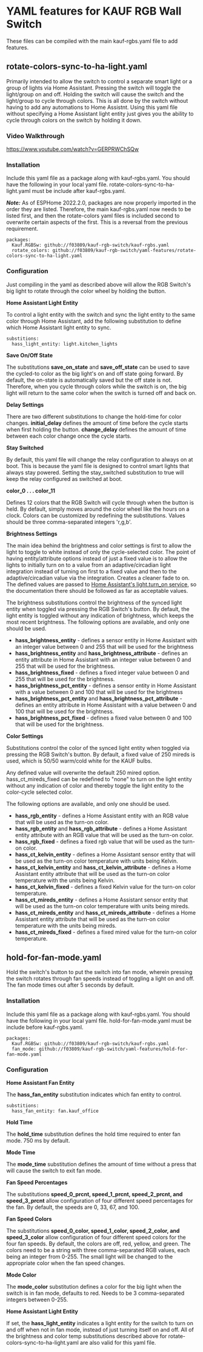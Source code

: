# YAML features for KAUF RGB Wall Switch

These files can be compiled with the main kauf-rgbs.yaml file to add features.

## rotate-colors-sync-to-ha-light.yaml

Primarily intended to allow the switch to control a separate smart light or a group of lights via Home Assistant.  Pressing the switch will toggle the light/group on and off.  Holding the switch will cause the switch and the light/group to cycle through colors.  This is all done by the switch without having to add any automations to Home Assistnt.  Using this yaml file without specifying a Home Assistant light entity just gives you the ability to cycle through colors on the switch by holding it down.

### Video Walkthrough
https://www.youtube.com/watch?v=GERPRWChSQw

### Installation
Include this yaml file as a package along with kauf-rgbs.yaml.  You should have the following in your local yaml file.  rotate-colors-sync-to-ha-light.yaml must be include after kauf-rgbs.yaml.

***Note:*** As of ESPHome 2022.2.0, packages are now properly imported in the order they are listed.  Therefore, the main kauf-rgbs.yaml now needs to be listed first, and then the rotate-colors yaml files is included second to overwrite certain aspects of the first.  This is a reversal from the previous requirement.

```
packages:
  Kauf.RGBSw: github://f03809/kauf-rgb-switch/kauf-rgbs.yaml
  rotate_colors: github://f03809/kauf-rgb-switch/yaml-features/rotate-colors-sync-to-ha-light.yaml
```

### Configuration

Just compiling in the yaml as described above will allow the RGB Switch's big light to rotate through the color wheel by holding the button.

**Home Assistant Light Entity**

To control a light entity with the switch and sync the light entity to the same color through Home Assistant, add the following substitution to define which Home Assistant light entity to sync.

```
substitions:
  hass_light_entity: light.kitchen_lights
```

**Save On/Off State**

The substitutions **save_on_state** and **save_off_state** can be used to save the cycled-to color as the big light's on and off state going forward.  By default, the on-state is automatically saved but the off state is not.  Therefore, when you cycle through colors while the switch is on, the big light will return to the same color when the switch is turned off and back on.

**Delay Settings**

There are two different substitutions to change the hold-time for color changes.  **initial_delay** defines the amount of time before the cycle starts when first holding the button.  **change_delay** defines the amount of time between each color change once the cycle starts.

**Stay Switched**

By default, this yaml file will change the relay configuration to always on at boot.  This is because the yaml file is designed to control smart lights that always stay powered.  Setting the stay_switched substitution to true will keep the relay configured as switched at boot.

**color_0 . . . color_11**

Defines 12 colors that the RGB Switch will cycle through when the button is held.  By default, simply moves around the color wheel like the hours on a clock.  Colors can be customized by redefining the substitutions.  Values should be three comma-separated integers 'r,g,b'.

**Brightness Settings**

The main idea behind the brightness and color settings is first to allow the light to toggle to white instead of only the cycle-selected color.  The point of having entity/attribute options instead of just a fixed value is to allow the lights to initially turn on to a value from an adaptive/circadian light integration instead of turning on first to a fixed value and then to the adaptive/circadian value via the integration.  Creates a cleaner fade to on.  The defined values are passed to [Home Assistant's light.turn_on service](https://www.home-assistant.io/integrations/light/#service-lightturn_on), so the documentation there should be followed as far as acceptable values.

The brightness substitutions control the brightness of the synced light entity when toggled via pressing the RGB Switch's button.  By default, the light entity is toggled without any indication of brightness, which keeps the most recent brightness.  The following options are available, and only one should be used.

- **hass_brightness_entity** - defines a sensor entity in Home Assistant with an integer value between 0 and 255 that will be used for the brightness
- **hass_brightness_entity** and **hass_brightness_attribute** - defines an entity attribute in Home Assistant with an integer value between 0 and 255 that will be used for the brightness.
- **hass_brightness_fixed** - defines a fixed integer value between 0 and 255 that will be used for the brightness.
- **hass_brightness_pct_entity** - defines a sensor entity in Home Assistant with a value between 0 and 100 that will be used for the brightness
- **hass_brightness_pct_entity** and **hass_brightness_pct_attribute** - defines an entity attribute in Home Assistant with a value between 0 and 100 that will be used for the brightness.
- **hass_brightness_pct_fixed** - defines a fixed value between 0 and 100 that will be used for the brightness.

**Color Settings**

Substitutions control the color of the synced light entity when toggled via pressing the RGB Switch's button.  By default, a fixed value of 250 mireds is used, which is 50/50 warm/cold white for the KAUF bulbs.

Any defined value will overwrite the default 250 mired option.  hass_ct_mireds_fixed can be redefined to "none" to turn on the light entity without any indication of color and thereby toggle the light entity to the color-cycle selected color.

The following options are available, and only one should be used.

- **hass_rgb_entity** - defines a Home Assistant entity with an RGB value that will be used as the turn-on color.
- **hass_rgb_entity** and **hass_rgb_attribute** - defines a Home Assistant entity attribute with an RGB value that will be used as the turn-on color.
- **hass_rgb_fixed** - defines a fixed rgb value that will be used as the turn-on color.
- **hass_ct_kelvin_entity** - defines a Home Assistant sensor entity that will be used as the turn-on color temperature with units being Kelvin.
- **hass_ct_kelvin_entity** and **hass_ct_kelvin_attribute** - defines a Home Assistant entity attribute that will be used as the turn-on color temperature with the units being Kelvin.
- **hass_ct_kelvin_fixed** - defines a fixed Kelvin value for the turn-on color temperature.
- **hass_ct_mireds_entity** - defines a Home Assistant sensor entity that will be used as the turn-on color temperature with units being mireds.
- **hass_ct_mireds_entity** and **hass_ct_mireds_attribute** - defines a Home Assistant entity attribute that will be used as the turn-on color temperature with the units being mireds.
- **hass_ct_mireds_fixed** - defines a fixed mired value for the turn-on color temperature.

## hold-for-fan-mode.yaml

Hold the switch's button to put the switch into fan mode, wherein pressing the switch rotates through fan speeds instead of toggling a light on and off.  The fan mode times out after 5 seconds by default.

### Installation
Include this yaml file as a package along with kauf-rgbs.yaml.  You should have the following in your local yaml file.  hold-for-fan-mode.yaml must be include before kauf-rgbs.yaml.
```
packages:
  Kauf.RGBSw: github://f03809/kauf-rgb-switch/kauf-rgbs.yaml
  fan_mode: github://f03809/kauf-rgb-switch/yaml-features/hold-for-fan-mode.yaml
```

### Configuration

**Home Assistant Fan Entity**

The **hass_fan_entity** substitution indicates which fan entity to control.

```
substitions:
  hass_fan_entity: fan.kauf_office
```

**Hold Time**

The **hold_time** substitution defines the hold time required to enter fan mode.  750 ms by default.

**Mode Time**

The **mode_time** substitution defines the amount of time without a press that will cause the switch to exit fan mode.

**Fan Speed Percentages**

The substitutions **speed_0_prcnt, speed_1_prcnt, speed_2_prcnt, and speed_3_prcnt** allow configuration of four different speed percentages for the fan.  By default, the speeds are 0, 33, 67, and 100.

**Fan Speed Colors**

The substitutions **speed_0_color, speed_1_color, speed_2_color, and speed_3_color** allow configuration of four different speed colors for the four fan speeds.  By default, the colors are off, red, yellow, and green.  The colors need to be a string with three comma-separated RGB values, each being an integer from 0-255.  The small light will be changed to the appropriate color when the fan speed changes.

**Mode Color**

The **mode_color** substitution defines a color for the big light when the switch is in fan mode, defaults to red.  Needs to be 3 comma-separated integers between 0-255.

**Home Assistant Light Entity**

If set, the **hass_light_entity** indicates a light entity for the switch to turn on and off when not in fan mode, instead of just turning itself on and off.  All of the brightness and color temp substitutions described above for rotate-colors-sync-to-ha-light.yaml are also valid for this yaml file.
